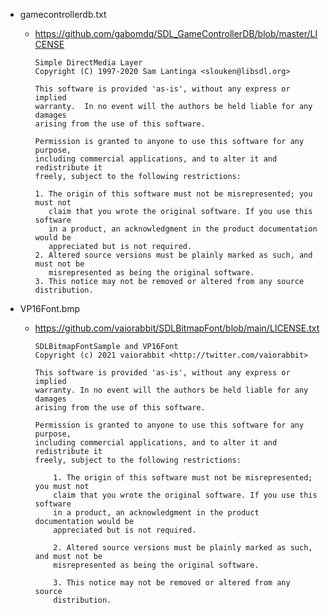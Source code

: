 *   gamecontrollerdb.txt
    *   https://github.com/gabomdq/SDL_GameControllerDB/blob/master/LICENSE

            Simple DirectMedia Layer
            Copyright (C) 1997-2020 Sam Lantinga <slouken@libsdl.org>

            This software is provided 'as-is', without any express or implied
            warranty.  In no event will the authors be held liable for any damages
            arising from the use of this software.

            Permission is granted to anyone to use this software for any purpose,
            including commercial applications, and to alter it and redistribute it
            freely, subject to the following restrictions:

            1. The origin of this software must not be misrepresented; you must not
               claim that you wrote the original software. If you use this software
               in a product, an acknowledgment in the product documentation would be
               appreciated but is not required. 
            2. Altered source versions must be plainly marked as such, and must not be
               misrepresented as being the original software.
            3. This notice may not be removed or altered from any source distribution.

*   VP16Font.bmp
    *   https://github.com/vaiorabbit/SDLBitmapFont/blob/main/LICENSE.txt

            SDLBitmapFontSample and VP16Font
            Copyright (c) 2021 vaiorabbit <http://twitter.com/vaiorabbit>

            This software is provided 'as-is', without any express or implied
            warranty. In no event will the authors be held liable for any damages
            arising from the use of this software.

            Permission is granted to anyone to use this software for any purpose,
            including commercial applications, and to alter it and redistribute it
            freely, subject to the following restrictions:

                1. The origin of this software must not be misrepresented; you must not
                claim that you wrote the original software. If you use this software
                in a product, an acknowledgment in the product documentation would be
                appreciated but is not required.

                2. Altered source versions must be plainly marked as such, and must not be
                misrepresented as being the original software.

                3. This notice may not be removed or altered from any source
                distribution.
